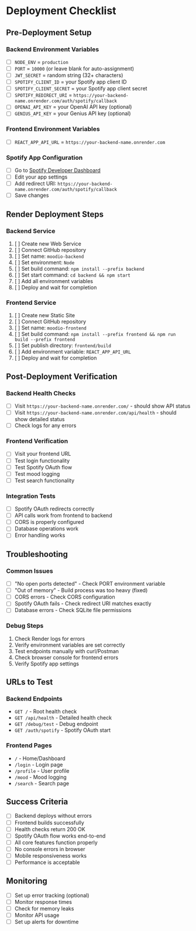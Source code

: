 # Deployment Checklist

## Pre-Deployment Setup

### Backend Environment Variables
- [ ] `NODE_ENV` = `production`
- [ ] `PORT` = `10000` (or leave blank for auto-assignment)
- [ ] `JWT_SECRET` = random string (32+ characters)
- [ ] `SPOTIFY_CLIENT_ID` = your Spotify app client ID
- [ ] `SPOTIFY_CLIENT_SECRET` = your Spotify app client secret
- [ ] `SPOTIFY_REDIRECT_URI` = `https://your-backend-name.onrender.com/auth/spotify/callback`
- [ ] `OPENAI_API_KEY` = your OpenAI API key (optional)
- [ ] `GENIUS_API_KEY` = your Genius API key (optional)

### Frontend Environment Variables
- [ ] `REACT_APP_API_URL` = `https://your-backend-name.onrender.com`

### Spotify App Configuration
- [ ] Go to [Spotify Developer Dashboard](https://developer.spotify.com/dashboard)
- [ ] Edit your app settings
- [ ] Add redirect URI: `https://your-backend-name.onrender.com/auth/spotify/callback`
- [ ] Save changes

## Render Deployment Steps

### Backend Service
1. [ ] Create new Web Service
2. [ ] Connect GitHub repository
3. [ ] Set name: `moodio-backend`
4. [ ] Set environment: `Node`
5. [ ] Set build command: `npm install --prefix backend`
6. [ ] Set start command: `cd backend && npm start`
7. [ ] Add all environment variables
8. [ ] Deploy and wait for completion

### Frontend Service
1. [ ] Create new Static Site
2. [ ] Connect GitHub repository
3. [ ] Set name: `moodio-frontend`
4. [ ] Set build command: `npm install --prefix frontend && npm run build --prefix frontend`
5. [ ] Set publish directory: `frontend/build`
6. [ ] Add environment variable: `REACT_APP_API_URL`
7. [ ] Deploy and wait for completion

## Post-Deployment Verification

### Backend Health Checks
- [ ] Visit `https://your-backend-name.onrender.com/` - should show API status
- [ ] Visit `https://your-backend-name.onrender.com/api/health` - should show detailed status
- [ ] Check logs for any errors

### Frontend Verification
- [ ] Visit your frontend URL
- [ ] Test login functionality
- [ ] Test Spotify OAuth flow
- [ ] Test mood logging
- [ ] Test search functionality

### Integration Tests
- [ ] Spotify OAuth redirects correctly
- [ ] API calls work from frontend to backend
- [ ] CORS is properly configured
- [ ] Database operations work
- [ ] Error handling works

## Troubleshooting

### Common Issues
- [ ] "No open ports detected" - Check PORT environment variable
- [ ] "Out of memory" - Build process was too heavy (fixed)
- [ ] CORS errors - Check CORS configuration
- [ ] Spotify OAuth fails - Check redirect URI matches exactly
- [ ] Database errors - Check SQLite file permissions

### Debug Steps
1. Check Render logs for errors
2. Verify environment variables are set correctly
3. Test endpoints manually with curl/Postman
4. Check browser console for frontend errors
5. Verify Spotify app settings

## URLs to Test

### Backend Endpoints
- `GET /` - Root health check
- `GET /api/health` - Detailed health check
- `GET /debug/test` - Debug endpoint
- `GET /auth/spotify` - Spotify OAuth start

### Frontend Pages
- `/` - Home/Dashboard
- `/login` - Login page
- `/profile` - User profile
- `/mood` - Mood logging
- `/search` - Search page

## Success Criteria
- [ ] Backend deploys without errors
- [ ] Frontend builds successfully
- [ ] Health checks return 200 OK
- [ ] Spotify OAuth flow works end-to-end
- [ ] All core features function properly
- [ ] No console errors in browser
- [ ] Mobile responsiveness works
- [ ] Performance is acceptable

## Monitoring
- [ ] Set up error tracking (optional)
- [ ] Monitor response times
- [ ] Check for memory leaks
- [ ] Monitor API usage
- [ ] Set up alerts for downtime 